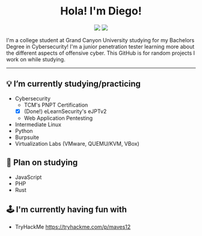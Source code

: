 <h1 align="center">Hola! I'm Diego!</h1>
<p align="center">
    <a href="https://twitter.com/maverickcyber_"><img src="https://img.shields.io/badge/twitter-%231FA1F1?style=flat&logo=twitter&logoColor=white"/></a>
    <a href="https://www.linkedin.com/in/diego-b-2002/"><img src="https://img.shields.io/badge/linkedin-%230177B5?style=flat&logo=linkedin&logoColor=white"/></a>
  </p>

I'm a college student at Grand Canyon University studying for my Bachelors Degree in Cybersecurity! I'm a junior penetration tester learning more about the different aspects of offensive cyber. This GitHub is for random projects I work on while studying.

---
## 💡 I’m currently studying/practicing
- Cybersecurity
  - TCM's PNPT Certification
  - [x] (Done!) eLearnSecurity's eJPTv2
  - Web Application Pentesting
- Intermediate Linux
- Python
- Burpsuite
- Virtualization Labs (VMware, QUEMU/KVM, VBox)

## 🌱 Plan on studying
- JavaScript
- PHP
- Rust

## 🕹 I'm currently having fun with
- TryHackMe https://tryhackme.com/p/maves12
